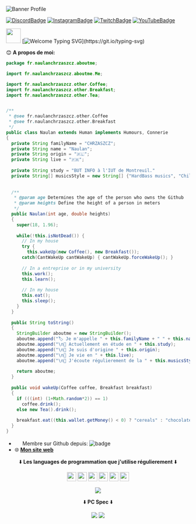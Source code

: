 ![Banner Profile](https://eapi.pcloud.com/getpubthumb?code=XZmubJZO3RLKrQ4bwSiOupYtRg78SzGx3N7&linkpassword=undefined&size=1918x378&crop=0&type=auto)

[![DiscordBadge](https://img.shields.io/badge/Discord-7289DA?style=for-the-badge&logo=discord&logoColor=white)](https://discord.gg/yEvBg8CPaM)
[![InstagramBadge](https://img.shields.io/badge/Instagram-E4405F?style=for-the-badge&logo=instagram&logoColor=white)](https://www.instagram.com/naulan.chrzaszcz/)
[![TwitchBadge](https://img.shields.io/badge/Twitch-9146FF?style=for-the-badge&logo=twitch&logoColor=white)](https://www.twitch.tv/NaulaN_CHRZdev)
[![YouTubeBadge](https://img.shields.io/badge/YouTube-FF0000?style=for-the-badge&logo=youtube&logoColor=white)](https://www.youtube.com/channel/UCbl4AHVket_DNhBzQG56f7w) 
  
<img src="https://c.tenor.com/nebZyl8oN7IAAAAj/wave-hello.gif" width="40" height="40"> [![Welcome Typing SVG](https://readme-typing-svg.herokuapp.com?color=%2336BCF7&lines=Bienvenue+sur+mon+Github+!)](https://git.io/typing-svg)


😊 **A propos de moi:**
````java
package fr.naulanchrzaszcz.aboutme;

import fr.naulanchrzaszcz.aboutme.Me;

import fr.naulanchrzaszcz.other.Coffee;
import fr.naulanchrzaszcz.other.Breakfast;
import fr.naulanchrzaszcz.other.Tea;


/**
 * @see fr.naulanchrzaszcz.other.Coffee
 * @see fr.naulanchrzaszcz.other.Breakfast
 */
public class Naulan extends Human implements Humours, Connerie
{
  private String familyName = "CHRZASZCZ";
  private String name = "Naulan";
  private String origin = "🇵🇱";
  private String live = "🇫🇷";
  
  private String study = "BUT INFO à l'IUT de Montreuil."
  private String[] musicsStyle = new String[] {"HardBass musics", "Chill musics"};
  
  
  /**
   * @param age Determines the age of the person who owns the Github
   * @param heights Define the height of a person in meters
   */
  public Naulan(int age, double heights) 
  {
    super(18, 1.96);
    
    while(!this.isNotDead()) {
      // In my house
      try {
        this.wakeUp(new Coffee(), new Breakfast());
      catch(CantWakeUp cantWakeUp) { cantWakeUp.forceWakeUp(); }
      
      // In a entreprise or in my university
      this.work();
      this.learn();
      
      // In my house
      this.eat();
      this.sleep();
    }
  }
  
  public String toString() 
  {
    StringBuilder aboutme = new StringBuilder();
    aboutme.append("🏷️ Je m'appelle " + this.familyName + " " + this.name);
    aboutme.append("\n💼 Actuellement en étude en " + this.study);
    aboutme.append("\n📍 Je suis d'origine " + this.origin);
    aboutme.append("\n🏡 Je vie en " + this.live);
    aboutme.append("\n🎵 J'écoute régulierement de la " + this.musicsStyle[0] + " et de la " + this.musicsStyle[1])
    
    return aboutme;
  }
  
  public void wakeUp(Coffee coffee, Breakfast breakfast) 
  {
    if (((int) (1+Math.random*2)) == 1)
      coffee.drink();
    else new Tea().drink();
    
    breakfast.eat((this.wallet.getMoney() < 0) ? "cereals" : "chocolate bread");
  }
}
````
- <img src="https://upload.wikimedia.org/wikipedia/commons/9/91/Octicons-mark-github.svg" width="17" height="17"> Membre sur Github depuis: ![badge](https://badges.pufler.dev/years/NaulaN)
- 🌐 __[Mon site web](https://www.chrz-development.fr)__

<p align="center">⬇️ <b>Les languages de programmation que j'utilise régulierement</b> ⬇️</p>

<p align="center"><code><img src="https://developer.asustor.com/uploadIcons/0020_999_1596443479_JAVA.png" width="25" height="25"></code>
<code><img src="https://upload.wikimedia.org/wikipedia/commons/thumb/c/c3/Python-logo-notext.svg/1200px-Python-logo-notext.svg.png" width="25" height="25"></code>
<code><img src="https://upload.wikimedia.org/wikipedia/commons/thumb/6/61/HTML5_logo_and_wordmark.svg/512px-HTML5_logo_and_wordmark.svg.png" width="25" height="25"></code>
<code><img src="https://upload.wikimedia.org/wikipedia/commons/d/d5/CSS3_logo_and_wordmark.svg" width="25" height="25"></code>
<code><img src="https://upload.wikimedia.org/wikipedia/commons/9/99/Unofficial_JavaScript_logo_2.svg" width="25" height="25"></code>
<code><img src="https://upload.wikimedia.org/wikipedia/commons/2/29/Postgresql_elephant.svg" width="25" height="25"></code>
</p>

<p align="center"><img src="https://github-readme-stats.vercel.app/api/top-langs/?username=NaulaN&layout=compact&count_private=true&theme=gruvbox)](https://github.com/anuraghazra/github-readme-stats"></p>

<p align="center">⬇️ <b>PC Spec</b> ⬇️</p>

<p align="center">
<img src="https://img.shields.io/badge/AMD%20Ryzen_3_2200G-ED1C24?style=for-the-badge&logo=amd&logoColor=white">
<img src="https://img.shields.io/badge/AMD%20Radeon_Vega_8-ED1C24?style=for-the-badge&logo=amd&logoColor=white">
</p>
